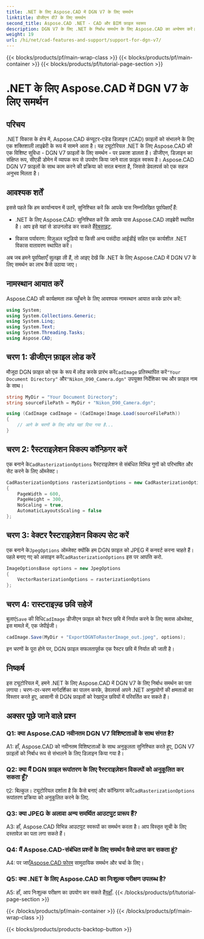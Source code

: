```yaml
---
title: .NET के लिए Aspose.CAD में DGN V7 के लिए समर्थन
linktitle: डीजीएन वी7 के लिए समर्थन
second_title: Aspose.CAD .NET - CAD और BIM फ़ाइल स्वरूप
description: DGN V7 के लिए .NET के निर्बाध समर्थन के लिए Aspose.CAD का अन्वेषण करें। चरण-दर-चरण मार्गदर्शन के साथ आसानी से डीजीएन फ़ाइलों को रेखापुंज छवियों में परिवर्तित करें।
weight: 19
url: /hi/net/cad-features-and-support/support-for-dgn-v7/
---
```


{{< blocks/products/pf/main-wrap-class >}}
{{< blocks/products/pf/main-container >}}
{{< blocks/products/pf/tutorial-page-section >}}

# .NET के लिए Aspose.CAD में DGN V7 के लिए समर्थन

## परिचय

.NET विकास के क्षेत्र में, Aspose.CAD कंप्यूटर-एडेड डिज़ाइन (CAD) फ़ाइलों को संभालने के लिए एक शक्तिशाली लाइब्रेरी के रूप में सामने आता है। यह ट्यूटोरियल .NET के लिए Aspose.CAD की एक विशिष्ट सुविधा - DGN V7 फ़ाइलों के लिए समर्थन - पर प्रकाश डालता है। डीजीएन, डिज़ाइन का संक्षिप्त रूप, सीएडी डोमेन में व्यापक रूप से उपयोग किया जाने वाला फ़ाइल स्वरूप है। Aspose.CAD DGN V7 फ़ाइलों के साथ काम करने की प्रक्रिया को सरल बनाता है, जिससे डेवलपर्स को एक सहज अनुभव मिलता है।

## आवश्यक शर्तें

इससे पहले कि हम कार्यान्वयन में उतरें, सुनिश्चित करें कि आपके पास निम्नलिखित पूर्वापेक्षाएँ हैं:

-  .NET के लिए Aspose.CAD: सुनिश्चित करें कि आपके पास Aspose.CAD लाइब्रेरी स्थापित है। आप इसे यहां से डाउनलोड कर सकते हैं[वेबसाइट](https://releases.aspose.com/cad/net/).

- विकास पर्यावरण: विज़ुअल स्टूडियो या किसी अन्य पसंदीदा आईडीई सहित एक कार्यशील .NET विकास वातावरण स्थापित करें।

अब जब हमने पूर्वापेक्षाएँ सुलझा ली हैं, तो आइए देखें कि .NET के लिए Aspose.CAD में DGN V7 के लिए समर्थन का लाभ कैसे उठाया जाए।

## नामस्थान आयात करें

Aspose.CAD की कार्यक्षमता तक पहुँचने के लिए आवश्यक नामस्थान आयात करके प्रारंभ करें:

```csharp
using System;
using System.Collections.Generic;
using System.Linq;
using System.Text;
using System.Threading.Tasks;
using Aspose.CAD;
```

## चरण 1: डीजीएन फ़ाइल लोड करें

 मौजूदा DGN फ़ाइल को एक के रूप में लोड करके प्रारंभ करें`CadImage` प्रतिस्थापित करें`"Your Document Directory"` और`"Nikon_D90_Camera.dgn"` उपयुक्त निर्देशिका पथ और फ़ाइल नाम के साथ।

```csharp
string MyDir = "Your Document Directory";
string sourceFilePath = MyDir + "Nikon_D90_Camera.dgn";

using (CadImage cadImage = (CadImage)Image.Load(sourceFilePath))
{
    // आगे के चरणों के लिए कोड यहां दिया गया है...
}
```

## चरण 2: रैस्टराइज़ेशन विकल्प कॉन्फ़िगर करें

 एक बनाने के`CadRasterizationOptions` रैस्टराइज़ेशन से संबंधित विभिन्न गुणों को परिभाषित और सेट करने के लिए ऑब्जेक्ट।

```csharp
CadRasterizationOptions rasterizationOptions = new CadRasterizationOptions
{
    PageWidth = 600,
    PageHeight = 300,
    NoScaling = true,
    AutomaticLayoutsScaling = false
};
```

## चरण 3: वेक्टर रैस्टराइज़ेशन विकल्प सेट करें

 एक बनाने के`JpegOptions` ऑब्जेक्ट क्योंकि हम DGN फ़ाइल को JPEG में कनवर्ट करना चाहते हैं। पहले बनाए गए को असाइन करें`CadRasterizationOptions` इस पर आपत्ति करो.

```csharp
ImageOptionsBase options = new JpegOptions
{
    VectorRasterizationOptions = rasterizationOptions
};
```

## चरण 4: रास्टराइज़्ड छवि सहेजें

 बुलाएं`Save` की विधि`CadImage` डीजीएन फ़ाइल को रैस्टर छवि में निर्यात करने के लिए क्लास ऑब्जेक्ट, इस मामले में, एक जेपीईजी।

```csharp
cadImage.Save(MyDir + "ExportDGNToRasterImage_out.jpeg", options);
```

इन चरणों के पूरा होने पर, DGN फ़ाइल सफलतापूर्वक एक रैस्टर छवि में निर्यात की जाती है।

## निष्कर्ष

इस ट्यूटोरियल में, हमने .NET के लिए Aspose.CAD में DGN V7 के लिए निर्बाध समर्थन का पता लगाया। चरण-दर-चरण मार्गदर्शिका का पालन करके, डेवलपर्स अपने .NET अनुप्रयोगों की क्षमताओं का विस्तार करते हुए, आसानी से DGN फ़ाइलों को रेखापुंज छवियों में परिवर्तित कर सकते हैं।

## अक्सर पूछे जाने वाले प्रश्न

### Q1: क्या Aspose.CAD नवीनतम DGN V7 विशिष्टताओं के साथ संगत है?

A1: हाँ, Aspose.CAD को नवीनतम विशिष्टताओं के साथ अनुकूलता सुनिश्चित करते हुए, DGN V7 फ़ाइलों को निर्बाध रूप से संभालने के लिए डिज़ाइन किया गया है।

### Q2: क्या मैं DGN फ़ाइल रूपांतरण के लिए रैस्टराइज़ेशन विकल्पों को अनुकूलित कर सकता हूँ?

 ए2: बिल्कुल। ट्यूटोरियल दर्शाता है कि कैसे बनाएं और कॉन्फ़िगर करें`CadRasterizationOptions` रूपांतरण प्रक्रिया को अनुकूलित करने के लिए.

### Q3: क्या JPEG के अलावा अन्य समर्थित आउटपुट प्रारूप हैं?

A3: हाँ, Aspose.CAD विभिन्न आउटपुट स्वरूपों का समर्थन करता है। आप विस्तृत सूची के लिए दस्तावेज़ का पता लगा सकते हैं।

### Q4: मैं Aspose.CAD-संबंधित प्रश्नों के लिए समर्थन कैसे प्राप्त कर सकता हूं?

 A4: पर जाएँ[Aspose.CAD फोरम](https://forum.aspose.com/c/cad/19) सामुदायिक समर्थन और चर्चा के लिए।

### Q5: क्या .NET के लिए Aspose.CAD का निःशुल्क परीक्षण उपलब्ध है?

 A5: हाँ, आप निःशुल्क परीक्षण का उपयोग कर सकते हैं[यहाँ](https://releases.aspose.com/).
{{< /blocks/products/pf/tutorial-page-section >}}

{{< /blocks/products/pf/main-container >}}
{{< /blocks/products/pf/main-wrap-class >}}

{{< blocks/products/products-backtop-button >}}
